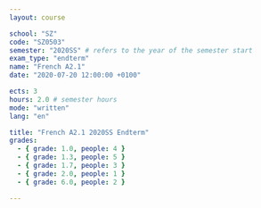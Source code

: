 ```yaml
---
layout: course

school: "SZ"
code: "SZ0503"
semester: "2020SS" # refers to the year of the semester start
exam_type: "endterm"
name: "French A2.1"
date: "2020-07-20 12:00:00 +0100"

ects: 3
hours: 2.0 # semester hours
mode: "written"
lang: "en"

title: "French A2.1 2020SS Endterm"
grades:
  - { grade: 1.0, people: 4 }
  - { grade: 1.3, people: 5 }
  - { grade: 1.7, people: 3 }
  - { grade: 2.0, people: 1 }
  - { grade: 6.0, people: 2 }

---
```



